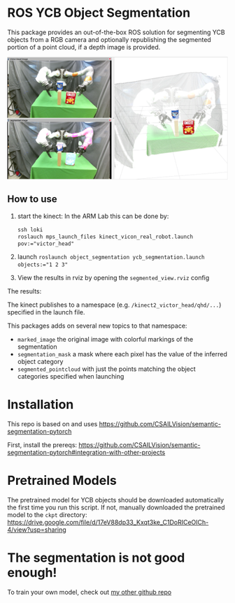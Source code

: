 # ROS YCB Object Segmentation
This package provides an out-of-the-box ROS solution for segmenting YCB objects from a RGB camera and optionally republishing the segmented portion of a point cloud, if a depth image is provided.

![Overview RViz Image](readme_imgs/segmented_rviz_view.png)

## How to use
1. start the kinect: In the ARM Lab this can be done by: 

       ssh loki
       roslauch mps_launch_files kinect_vicon_real_robot.launch pov:="victor_head"
    
2. launch `roslaunch object_segmentation ycb_segmentation.launch objects:="1 2 3"`
3. View the results in rviz by opening the `segmented_view.rviz` config

The results:

The kinect publishes to a namespace (e.g. `/kinect2_victor_head/qhd/...`) specified in the launch file. 

This packages adds on several new topics to that namespace:
- `marked_image` the original image with colorful markings of the segmentation
- `segmentation_mask` a mask where each pixel has the value of the inferred object category
- `segmented_pointcloud` with just the points matching the object categories specified when launching


# Installation

This repo is based on and uses https://github.com/CSAILVision/semantic-segmentation-pytorch

First, install the prereqs: 
https://github.com/CSAILVision/semantic-segmentation-pytorch#integration-with-other-projects




# Pretrained Models
The pretrained model for YCB objects should be downloaded automatically the first time you run this script. If not, manually downloaded the pretrained model to the `ckpt` directory:
https://drive.google.com/file/d/17eV88dp33_Kxqt3ke_C1DoRICeOICh-4/view?usp=sharing


# The segmentation is not good enough!
To train your own model, check out [my other github repo](https://github.com/bsaund/semantic-segmentation-pytorch)
